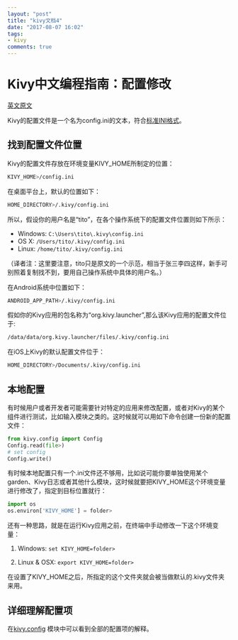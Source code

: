 ```yaml
---
layout: "post"
title: "kivy文档4"
date: "2017-08-07 16:02"
tags:
- kivy
comments: true
---
```



# Kivy中文编程指南：配置修改

[英文原文](https://kivy.org/docs/guide/config.html)

Kivy的配置文件是一个名为config.ini的文本，符合[标准INI格式](http://en.wikipedia.org/wiki/INI_file)。



## 找到配置文件位置

Kivy的配置文件存放在环境变量KIVY_HOME所制定的位置：

```Bash
KIVY_HOME>/config.ini
```


在桌面平台上，默认的位置如下：

```Bash
HOME_DIRECTORY>/.kivy/config.ini
```



所以，假设你的用户名是“tito”，在各个操作系统下的配置文件位置则如下所示：

* Windows: `C:\Users\tito\.kivy\config.ini`
* OS X: `/Users/tito/.kivy/config.ini`
* Linux: `/home/tito/.kivy/config.ini`

（译者注：这里要注意，tito只是原文的一个示范，相当于张三李四这样，新手可别照着复制找不到，要用自己操作系统中具体的用户名。）


在Android系统中位置如下：

```Bash
ANDROID_APP_PATH>/.kivy/config.ini
```





假如你的Kivy应用的包名称为“org.kivy.launcher”,那么该Kivy应用的配置文件位于:

```Bash
/data/data/org.kivy.launcher/files/.kivy/config.ini
```





在iOS上Kivy的默认配置文件位于：

```Bash
HOME_DIRECTORY>/Documents/.kivy/config.ini
```









## 本地配置

有时候用户或者开发者可能需要针对特定的应用来修改配置，或者对Kivy的某个组件进行测试，比如输入模块之类的。这时候就可以用如下命令创建一份新的配置文件：



```Python
from kivy.config import Config
Config.read(file>)
# set config
Config.write()
```





有时候本地配置只有一个.ini文件还不够用，比如说可能你要单独使用某个garden、Kivy日志或者其他什么模块，这时候就要把KIVY_HOME这个环境变量进行修改了，指定到目标位置就行：


```Python
import os
os.environ['KIVY_HOME'] = folder>
```


还有一种思路，就是在运行Kivy应用之前，在终端中手动修改一下这个环境变量：



1. Windows:
	`set KIVY_HOME=folder>`

2. Linux & OSX:
	`export KIVY_HOME=folder>`



在设置了KIVY_HOME之后，所指定的这个文件夹就会被当做默认的.kivy文件夹来用。





## 详细理解配置项

在[kivy.config](http://kivy.org/docs/api-kivy.config.html#module-kivy.config "kivy.config") 模块中可以看到全部的配置项的解释。
